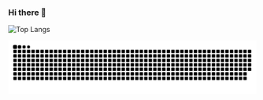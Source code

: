 ### Hi there 👋

![Top Langs](https://github-readme-stats.vercel.app/api/top-langs/?username=leemarshal&layout=compact)

![snake gif](https://github.com/leemarshal/leemarshal/blob/output/github-contribution-grid-snake-dark.svg)

<!--
**leemarshal/leemarshal** is a ✨ _special_ ✨ repository because its `README.md` (this file) appears on your GitHub profile.

Here are some ideas to get you started:

- 🔭 I’m currently working on ...
- 🌱 I’m currently learning ...
- 👯 I’m looking to collaborate on ...
- 🤔 I’m looking for help with ...
- 💬 Ask me about ...
- 📫 How to reach me: ...
- 😄 Pronouns: ...
- ⚡ Fun fact: ...
-->
